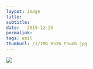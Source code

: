 ```yaml
---
layout: image
title: 
subtitle: 
date:   2015-12-25
permalink: 
tags: emil
thumburl: /i/IMG_0526_thumb.jpg
---
```

![]({{site.url}}/i/IMG_0526_thumb.jpg)
